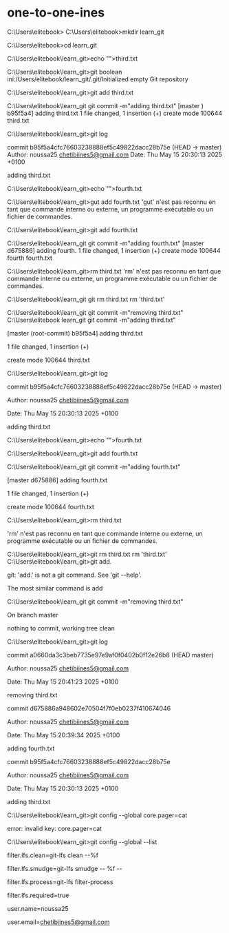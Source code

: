 # one-to-one-ines
C:\Users\elitebook> C:\Users\elitebook>mkdir learn_git

C:\Users\elitebook>cd learn_git

C:\Users\elitebook\learn_git>echo "">third.txt

C:\Users\elitebook\learn_git>git boolean ini:/Users/elitebook/learn_git/.git/Initialized empty Git repository

C:\Users\elitebook\learn_git>git add third.txt

C:\Users\elitebook\learn_git git commit -m"adding third.txt" [master ) b95f5a4] adding third.txt 1 file changed, 1 insertion (+) create mode 100644 third.txt

C:\Users\elitebook\learn_git>git log

commit b95f5a4cfc76603238888ef5c49822dacc28b75e (HEAD -> master) Author: noussa25 <chetibiines5@gmail.com> Date: Thu May 15 20:30:13 2025 +0100

adding third.txt

C:\Users\elitebook\learn_git>echo "">fourth.txt

C:\Users\elitebook\learn_git>gut add fourth.txt 'gut' n'est pas reconnu en tant que commande interne ou externe, un programme exécutable ou un fichier de commandes.

C:\Users\elitebook\learn_git>git add fourth.txt

C:\Users\elitebook\learn_git git commit -m"adding fourth.txt" [master d675886] adding fourth. 1 file changed, 1 insertion (+) create mode 100644 fourth fourth.txt

C:\Users\elitebook\learn_git>rm third.txt 'rm' n'est pas reconnu en tant que commande interne ou externe, un programme exécutable ou un fichier de commandes.

C:\Users\elitebook\learn_git git rm third.txt rm 'third.txt'

C:\Users\elitebook\learn_git git commit -m"removing third.txt"
C:\Users\elitebook learn_git git commit -m"adding third.txt"

[master (root-commit) b95f5a4] adding third.txt

1 file changed, 1 insertion (+)

create mode 100644 third.txt

C:\Users\elitebook\learn_git>git log

commit b95f5a4cfc76603238888ef5c49822dacc28b75e (HEAD -> master)

Author: noussa25 <chetibiines5@gmail.com>

Date: Thu May 15 20:30:13 2025 +0100

adding third.txt

C:\Users\elitebook\learn_git>echo "">fourth.txt

C:\Users\elitebook\learn_git>git add fourth.txt

C:\Users\elitebook\learn_git git commit -m"adding fourth.txt"

[master d675886] adding fourth.txt

1 file changed, 1 insertion (+)

create mode 100644 fourth.txt

C:\Users\elitebook\learn_git>rm third.txt

'rm' n'est pas reconnu en tant que commande interne ou externe, un programme exécutable ou un fichier de commandes.

C:\Users\elitebook\learn_git>git rm third.txt rm 'third.txt'
C:\Users\elitebook\learn_git>git add.

git: 'add.' is not a git command. See 'git --help'.

The most similar command is add

C:\Users\elitebook\learn_git git commit -m"removing third.txt"

On branch master

nothing to commit, working tree clean

C:\Users\elitebook\learn_git>git log

commit a0660da3c3beb7735e97e9af0f0402b0f12e26b8 (HEAD master)

Author: noussa25 <chetibiines5@gmail.com>

Date: Thu May 15 20:41:23 2025 +0100

removing third.txt

commit d675886a948602e70504f7f0eb0237f410674046

Author: noussa25 <chetibiines5@gmail.com>

Date: Thu May 15 20:39:34 2025 +0100

adding fourth.txt

commit b95f5a4cfc76603238888ef5c49822dacc28b75e

Author: noussa25 <chetibiines5@gmail.com>

Date: Thu May 15 20:30:13 2025 +0100

adding third.txt

C:\Users\elitebook\learn_git>git config --global core.pager=cat

error: invalid key: core.pager=cat

C:\Users\elitebook\learn_git>git config --global --list

filter.lfs.clean=git-lfs clean --%f

filter.lfs.smudge=git-lfs smudge -- %f --

filter.lfs.process=git-lfs filter-process

filter.lfs.required=true

user.name=noussa25

user.email=chetibiines5@gmail.com
